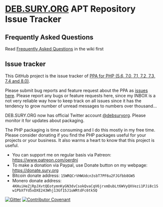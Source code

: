 # [DEB.SURY.ORG](https://deb.sury.org) APT Repository Issue Tracker

## Frequently Asked Questions

Read [Frequently Asked Questions](https://github.com/oerdnj/deb.sury.org/wiki/Frequently-Asked-Questions) in the wiki first

## Issue tracker

This GitHub project is the issue tracker of [PPA for PHP (5.6, 7.0, 7.1, 7.2, 7.3, 7.4 and 8.0)](https://launchpad.net/~ondrej/+archive/ubuntu/php).

Please submit bug reports and feature request about the PPA as [issues here](https://github.com/oerdnj/deb.sury.org/issues).   Please report any bugs or feature requests here, since my INBOX is a not very reliable way how to keep track on all issues since it has the tendency to grow number of unread messages to numbers over thousand...

DEB.SURY.ORG now has official Twitter account [@debsuryorg](https://twitter.com/debsuryorg).  Please monitor it for updates about packaging.

The PHP packaging is time consuming and I do this mostly in my free time. Please consider donating if you find the PHP packages useful for your projects or your business. It also warms a heart to know that this project is useful.

* You can support me on regular basis via Patreon: https://www.patreon.com/oerdnj
* To make a donation via Paypal, use Donate button on my webpage: https://donate.sury.org
* Bitcoin donate address: `15WRQCrVHWUdcn3sbT7PF6u2FJGfbb8GW5`
* Monero donate address: `4KHuiHeZjRpJXvtQEotymnKyGN3dvCsokQvaCqV6jrxmDubLt6WVyQXVezi1PJi8c1Sw1PbXfYd5xDXE243Whj13Gf15J1uWRtdFc6tk5Q`

[![Gitter](https://badges.gitter.im/deb-sury-org/community.svg)](https://gitter.im/deb-sury-org/community?utm_source=badge&utm_medium=badge&utm_campaign=pr-badge) [![Contributor Covenant](https://img.shields.io/badge/Contributor%20Covenant-v2.0%20adopted-ff69b4.svg)](code_of_conduct.md)
